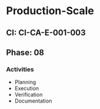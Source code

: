 # Production-Scale

## CI: CI-CA-E-001-003
## Phase: 08

### Activities
- Planning
- Execution
- Verification
- Documentation
